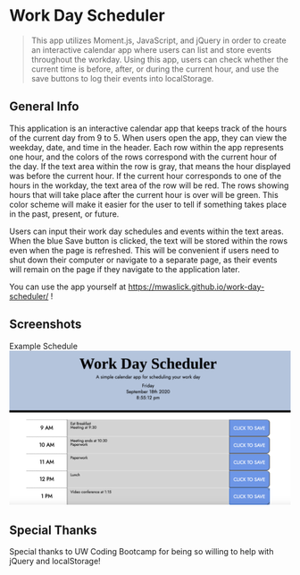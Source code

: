 # Work Day Scheduler
> This app utilizes Moment.js, JavaScript, and jQuery in order to create an interactive calendar app where users can list and store events throughout the workday. Using this app, users can check whether the current time is before, after, or during the current hour, and use the save buttons to log their events into localStorage.

## General Info

This application is an interactive calendar app that keeps track of the hours of the current day from 9 to 5. When users open the app, they can view the weekday, date, and time in the header. Each row within the app represents one hour, and the colors of the rows correspond with the current hour of the day. If the text area within the row is gray, that means the hour displayed was before the current hour. If the current hour corresponds to one of the hours in the workday, the text area of the row will be red. The rows showing hours that will take place after the current hour is over will be green. This color scheme will make it easier for the user to tell if something takes place in the past, present, or future.

Users can input their work day schedules and events within the text areas. When the blue Save button is clicked, the text will be stored within the rows even when the page is refreshed. This will be convenient if users need to shut down their computer or navigate to a separate page, as their events will remain on the page if they navigate to the application later.

You can use the app yourself at https://mwaslick.github.io/work-day-scheduler/ !

## Screenshots

Example Schedule
![Example of Work Day Scheduler website, displaying the current date and time, hours from 9 am to 1 pm, and a save button on the end of each row](./images/example.png)

## Special Thanks

Special thanks to UW Coding Bootcamp for being so willing to help with jQuery and localStorage!

